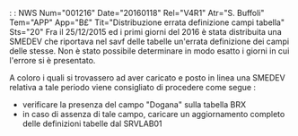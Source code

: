 :  : NWS Num="001216" Date="20160118" Rel="V4R1" Atr="S. Buffoli" Tem="APP" App="B£" Tit="Distribuzione errata definizione campi tabella" Sts="20"
Fra il 25/12/2015 ed i primi giorni del 2016 è stata distribuita una SMEDEV che riportava nel savf
delle tabelle un'errata definizione dei campi delle stesse.
Non è stato possibile determinare in modo esatto i giorni in cui l'errore si è presentato.

A coloro i quali si trovassero ad aver caricato e posto in linea una SMEDEV relativa a tale periodo
viene consigliato di procedere come segue : 
- verificare la presenza del campo "Dogana" sulla tabella BRX
- in caso di assenza di tale campo, caricare un aggiornamento completo delle definizioni tabelle
dal SRVLAB01
